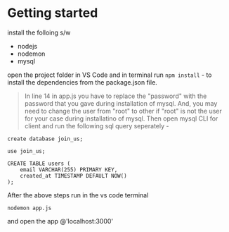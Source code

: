 # Getting started
install the folloing s/w

- nodejs
- nodemon
- mysql

open the project folder in VS Code and in terminal run
`npm install` - to install the dependencies from the package.json file.

> In line 14 in app.js you have to replace the "password" with the password that you gave during installation of mysql. And, you may need to change the user from "root" to other if "root" is not the user for your case during installatino of mysql.
Then open mysql CLI for client and run the following sql query seperately -

```
create database join_us;
```
```
use join_us;
```
```
CREATE TABLE users (
    email VARCHAR(255) PRIMARY KEY,
    created_at TIMESTAMP DEFAULT NOW()
);
```

After the above steps run in the vs code terminal
```
nodemon app.js
```
and open the app @'localhost:3000'
